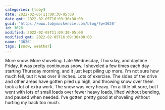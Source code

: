 ```yaml
---
categories: [toby]
date: 2022-02-05T11:09:30-05:00
date_gmt: 2022-02-05T16:09:30+00:00
guid: 'https://www.tobymackenzie.com/blog/?p=3626'
id: 3626
modified: 2022-02-05T11:09:30-05:00
modified_gmt: 2022-02-05T16:09:30+00:00
name: '3626'
tags: [snow, weather]
---
```


More snow.  More shoveling.<!--more-->  Late Wednesday, Thursday, and daytime Friday, it was pretty continuous snow.  I shoveled a few times each day starting Thursday morning, and it just kept piling up more.  I'm not sure how much fell, but it was over 9 inches.  Lots of exercise.  The sides of the drive and other areas have gotten piled up high, and throwing snow over them took a lot of extra work.  The snow was very heavy.  I'm a little bit sore, but I went with lots of small loads over fewer heavy loads, lifted without bending, and paused when needed.  I've gotten pretty good at shoveling without hurting my back too much.
